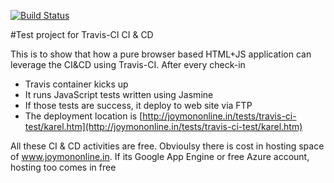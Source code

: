 [![Build Status](https://travis-ci.org/joymon/travis-ci-test.svg)](https://travis-ci.org/joymon/travis-ci-test)

#Test project for Travis-CI CI & CD

This is to show that how a pure browser based HTML+JS application can leverage the CI&CD using Travis-CI. After every check-in
- Travis container kicks up
- It runs JavaScript tests written using Jasmine
- If those tests are success, it deploy to web site via FTP
- The deployment location is [http://joymononline.in/tests/travis-ci-test/karel.htm](http://joymononline.in/tests/travis-ci-test/karel.htm)

All these CI & CD activities are free. Obvioulsy there is cost in hosting space of www.joymononline.in. If its Google App Engine or free Azure account, hosting too comes in free
